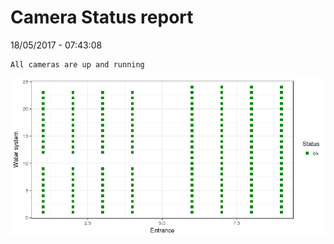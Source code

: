 Camera Status report
================
18/05/2017 - 07:43:08

    All cameras are up and running

![](camreport_files/figure-markdown_github/unnamed-chunk-2-1.png)
